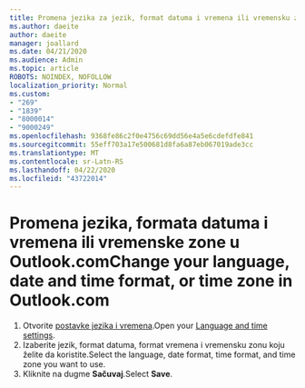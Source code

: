 ```yaml
---
title: Promena jezika za jezik, format datuma i vremena ili vremensku zonu u Outlook.com
ms.author: daeite
author: daeite
manager: joallard
ms.date: 04/21/2020
ms.audience: Admin
ms.topic: article
ROBOTS: NOINDEX, NOFOLLOW
localization_priority: Normal
ms.custom:
- "269"
- "1839"
- "8000014"
- "9000249"
ms.openlocfilehash: 9368fe86c2f0e4756c69dd56e4a5e6cdefdfe841
ms.sourcegitcommit: 55eff703a17e500681d8fa6a87eb067019ade3cc
ms.translationtype: MT
ms.contentlocale: sr-Latn-RS
ms.lasthandoff: 04/22/2020
ms.locfileid: "43722014"
---
```

# <a name="change-your-language-date-and-time-format-or-time-zone-in-outlookcom"></a><span data-ttu-id="998bf-102">Promena jezika, formata datuma i vremena ili vremenske zone u Outlook.com</span><span class="sxs-lookup"><span data-stu-id="998bf-102">Change your language, date and time format, or time zone in Outlook.com</span></span>

1. <span data-ttu-id="998bf-103">Otvorite [postavke jezika i vremena](https://go.microsoft.com/fwlink/?linkid=2085505).</span><span class="sxs-lookup"><span data-stu-id="998bf-103">Open your [Language and time settings](https://go.microsoft.com/fwlink/?linkid=2085505).</span></span>
1. <span data-ttu-id="998bf-104">Izaberite jezik, format datuma, format vremena i vremensku zonu koju želite da koristite.</span><span class="sxs-lookup"><span data-stu-id="998bf-104">Select the language, date format, time format, and time zone you want to use.</span></span>
1. <span data-ttu-id="998bf-105">Kliknite na dugme **Sačuvaj**.</span><span class="sxs-lookup"><span data-stu-id="998bf-105">Select **Save**.</span></span>